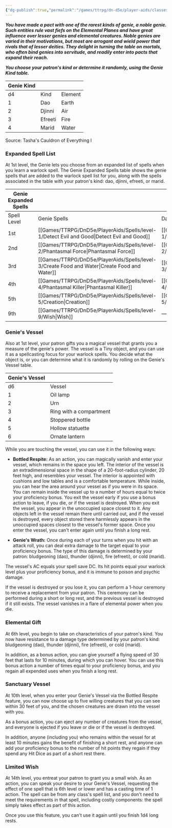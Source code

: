 ```yaml
---
{"dg-publish":true,"permalink":"/games/ttrpg/dn-d5e/player-aids/classes/class-specialisations/warlock-subclass-genie/","tags":["Sub-Class","TTRPG/DND/5e"],"noteIcon":""}
---
```



**_You have made a pact with one of the rarest kinds of genie, a noble genie. Such entities rule vast fiefs on the Elemental Planes and have great influence over lesser genies and elemental creatures. Noble genies are varied in their motivations, but most are arrogant and wield power that rivals that of lesser deities. They delight in turning the table on mortals, who often bind genies into servitude, and readily enter into pacts that expand their reach._**

**_You choose your patron's kind or determine it randomly, using the Genie Kind table._**

|Genie Kind|||
|---|---|---|
|d4|Kind|Element|
|1|Dao|Earth|
|2|Djinni|Air|
|3|Efreeti|Fire|
|4|Marid|Water|

Source: Tasha's Cauldron of Everything
l
### Expanded Spell List

At 1st level, the Genie lets you choose from an expanded list of spells when you learn a warlock spell. The Genie Expanded Spells table shows the genie spells that are added to the warlock spell list for you, along with the spells associated in the table with your patron's kind: dao, djinni, efreeti, or marid.

|Genie Expanded Spells|   |   |   |   |   |
|---|---|---|---|---|---|
|Spell Level|Genie Spells|Dao Spells|Djinni Spells|Efreeti Spells|Marid Spells|
|1st|[[Games/TTRPG/DnD5e/PlayerAids/Spells/level-1/Detect Evil and Good\|Detect Evil and Good]]|[[Games/TTRPG/DnD5e/PlayerAids/Spells/level-1/Sanctuary\|Sanctuary]]|[[Games/TTRPG/DnD5e/PlayerAids/Spells/level-1/Thunderwave\|Thunderwave]]|[[Games/TTRPG/DnD5e/PlayerAids/Spells/level-1/Burning Hands\|Burning Hands]]|[[Games/TTRPG/DnD5e/PlayerAids/Spells/level-1/Fog Cloud\|Fog Cloud]]|
|2nd|[[Games/TTRPG/DnD5e/PlayerAids/Spells/level-2/Phantasmal Force\|Phantasmal Force]]|[[Games/TTRPG/DnD5e/PlayerAids/Spells/level-2/Spike Growth\|Spike Growth]]|[[Games/TTRPG/DnD5e/PlayerAids/Spells/level-2/Gust of Wind\|Gust of Wind]]|[[Games/TTRPG/DnD5e/PlayerAids/Spells/level-2/Scorching Ray\|Scorching Ray]]|[[Games/TTRPG/DnD5e/PlayerAids/Spells/level-2/Blur\|Blur]]|
|3rd|[[Games/TTRPG/DnD5e/PlayerAids/Spells/level-3/Create Food and Water\|Create Food and Water]]|[[Games/TTRPG/DnD5e/PlayerAids/Spells/level-3/Meld into Stone\|Meld into Stone]]|[[Games/TTRPG/DnD5e/PlayerAids/Spells/level-3/Wind Wall\|Wind Wall]]|[[Games/TTRPG/DnD5e/PlayerAids/Spells/level-3/Fireball\|Fireball]]|[[Games/TTRPG/DnD5e/PlayerAids/Spells/level-3/Sleet Storm\|Sleet Storm]]|
|4th|[[Games/TTRPG/DnD5e/PlayerAids/Spells/level-4/Phantasmal Killer\|Phantasmal Killer]]|[[Games/TTRPG/DnD5e/PlayerAids/Spells/level-4/Stone Shape\|Stone Shape]]|[[Games/TTRPG/DnD5e/PlayerAids/Spells/level-4/Greater Invisibility\|Greater Invisibility]]|[[Games/TTRPG/DnD5e/PlayerAids/Spells/level-4/Fire Shield\|Fire Shield]]|[[Games/TTRPG/DnD5e/PlayerAids/Spells/level-4/Control Water\|Control Water]]|
|5th|[[Games/TTRPG/DnD5e/PlayerAids/Spells/level-5/Creation\|Creation]]|[[Games/TTRPG/DnD5e/PlayerAids/Spells/level-5/Wall of Stone\|Wall of Stone]]|[[Games/TTRPG/DnD5e/PlayerAids/Spells/level-5/Seeming\|Seeming]]|[[Games/TTRPG/DnD5e/PlayerAids/Spells/level-5/Flame Strike\|Flame Strike]]|[[Games/TTRPG/DnD5e/PlayerAids/Spells/level-5/Cone of Cold\|Cone of Cold]]|
|9th|[[Games/TTRPG/DnD5e/PlayerAids/Spells/level-9/Wish\|Wish]]|—|—|—|—|

### Genie's Vessel

Also at 1st level, your patron gifts you a magical vessel that grants you a measure of the genie's power. The vessel is a Tiny object, and you can use it as a spellcasting focus for your warlock spells. You decide what the object is, or you can determine what it is randomly by rolling on the Genie's Vessel table.

|Genie's Vessel|   |
|---|---|
|d6|Vessel|
|1|Oil lamp|
|2|Urn|
|3|Ring with a compartment|
|4|Stoppered bottle|
|5|Hollow statuette|
|6|Ornate lantern|

While you are touching the vessel, you can use it in the following ways:

- **Bottled Respite:** As an action, you can magically vanish and enter your vessel, which remains in the space you left. The interior of the vessel is an extradimensional space in the shape of a 20-foot-radius cylinder, 20 feet high, and resembles your vessel. The interior is appointed with cushions and low tables and is a comfortable temperature. While inside, you can hear the area around your vessel as if you were in its space. You can remain inside the vessel up to a number of hours equal to twice your proficiency bonus. You exit the vessel early if you use a bonus action to leave, if you die, or if the vessel is destroyed. When you exit the vessel, you appear in the unoccupied space closest to it. Any objects left in the vessel remain there until carried out, and if the vessel is destroyed, every object stored there harmlessly appears in the unoccupied spaces closest to the vessel's former space. Once you enter the vessel, you can't enter again until you finish a long rest.

- **Genie's Wrath:** Once during each of your turns when you hit with an attack roll, you can deal extra damage to the target equal to your proficiency bonus. The type of this damage is determined by your patron: bludgeoning (dao), thunder (djinni), fire (efreeti), or cold (marid).

The vessel's AC equals your spell save DC. Its hit points equal your warlock level plus your proficiency bonus, and it is immune to poison and psychic damage.

If the vessel is destroyed or you lose it, you can perform a 1-hour ceremony to receive a replacement from your patron. This ceremony can be performed during a short or long rest, and the previous vessel is destroyed if it still exists. The vessel vanishes in a flare of elemental power when you die.

### Elemental Gift

At 6th level, you begin to take on characteristics of your patron's kind. You now have resistance to a damage type determined by your patron's kind: bludgeoning (dao), thunder (djinni), fire (efreeti), or cold (marid).

In addition, as a bonus action, you can give yourself a flying speed of 30 feet that lasts for 10 minutes, during which you can hover. You can use this bonus action a number of times equal to your proficiency bonus, and you regain all expended uses when you finish a long rest.

### Sanctuary Vessel

At 10th level, when you enter your Genie's Vessel via the Bottled Respite feature, you can now choose up to five willing creatures that you can see within 30 feet of you, and the chosen creatures are drawn into the vessel with you.

As a bonus action, you can eject any number of creatures from the vessel, and everyone is ejected if you leave or die or if the vessel is destroyed.

In addition, anyone (including you) who remains within the vessel for at least 10 minutes gains the benefit of finishing a short rest, and anyone can add your proficiency bonus to the number of hit points they regain if they spend any Hit Dice as part of a short rest there.

### Limited Wish

At 14th level, you entreat your patron to grant you a small wish. As an action, you can speak your desire to your Genie's Vessel, requesting the effect of one spell that is 6th level or lower and has a casting time of 1 action. The spell can be from any class's spell list, and you don't need to meet the requirements in that spell, including costly components: the spell simply takes effect as part of this action.

Once you use this feature, you can't use it again until you finish 1d4 long rests.
 

